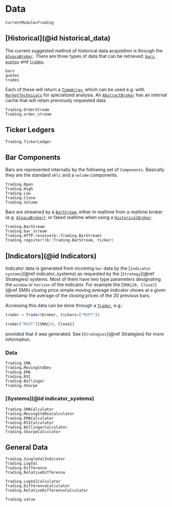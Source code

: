 # Data
```@meta
CurrentModule=Trading
```

## [Historical](@id historical_data)

The current suggested method of historical data acquisition is through the [`AlpacaBroker`](@ref).
There are three types of data that can be retrieved: [`bars`](@ref), [`quotes`](@ref) and [`trades`](@ref).
```@docs
bars
quotes
trades
```

Each of these will return a [`TimeArray`](https://juliastats.org/TimeSeries.jl/dev/timearray/), which can be used e.g. with
[`MarketTechnicals`](https://juliaquant.github.io/MarketTechnicals.jl/stable/) for specialized analysis.
An [`AbstractBroker`](@ref) has an internal cache that will retain previously requested data.

```@docs
Trading.OrderStream
Trading.order_stream
```

## Ticker Ledgers
```@docs
Trading.TickerLedger
```

## Bar Components
Bars are represented internally by the following set of `Components`. Basically they are the standard `ohlc` and a `volume` components.
```@docs
Trading.Open
Trading.High
Trading.Low
Trading.Close
Trading.Volume
```

Bars are streamed by a [`BarStream`](@ref), either in realtime from a realtime broker (e.g. [`AlpacaBroker`](@ref)), or faked realtime when using a [`HistoricalBroker`](@ref).
```@docs
Trading.BarStream
Trading.bar_stream
Trading.HTTP.receive(b::Trading.BarStream)
Trading.register!(b::Trading.BarStream, ticker)
```


## [Indicators](@id Indicators)

Indicator data is generated from incoming `bar` data by the [`indicator systems`](@ref indicator_systems) as requested by the [`Strategy`](@ref Strategies) systems.
Most of them have two type parameters designating the `window` or `horizon` of the indicator. For example the [`SMA{20, Close}`](@ref SMA)
closing price simple moving average indicator shows at a given timestamp the average of the closing prices of the 20 previous bars.

Accessing this data can be done through a [`Trader`](@ref), e.g.:
```julia
trader = Trader(broker, tickers=["MSFT"])

trader["MSFT"][SMA{20, Close}]
```
provided that it was generated.
See [`Strategies`](@ref Strategies) for more information.

### Data

```@docs
Trading.SMA
Trading.MovingStdDev
Trading.EMA
Trading.RSI
Trading.Bollinger
Trading.Sharpe
```
### [Systems](@id indicator_systems)
```@docs
Trading.SMACalculator
Trading.MovingStdDevCalculator
Trading.EMACalculator
Trading.RSICalculator
Trading.BollingerCalculator
Trading.SharpeCalculator
```

## General Data

```@docs
Trading.SingleValIndicator
Trading.LogVal
Trading.Difference
Trading.RelativeDifference

Trading.LogValCalculator
Trading.DifferenceCalculator
Trading.RelativeDifferenceCalculator
```

```@docs
Trading.value
```

